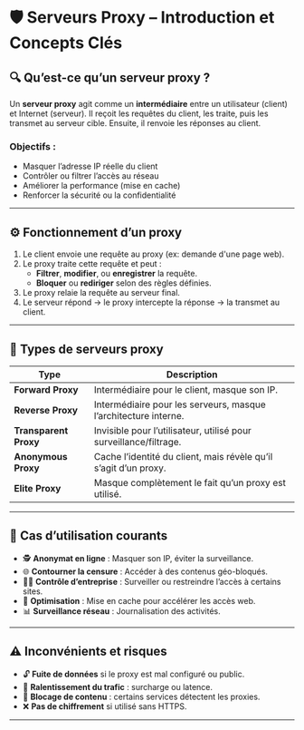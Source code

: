 # 🛡️ Serveurs Proxy – Introduction et Concepts Clés

## 🔍 Qu’est-ce qu’un serveur proxy ?

Un **serveur proxy** agit comme un **intermédiaire** entre un utilisateur (client) et Internet (serveur). Il reçoit les requêtes du client, les traite, puis les transmet au serveur cible. Ensuite, il renvoie les réponses au client.

### Objectifs :
- Masquer l’adresse IP réelle du client
- Contrôler ou filtrer l’accès au réseau
- Améliorer la performance (mise en cache)
- Renforcer la sécurité ou la confidentialité

---

## ⚙️ Fonctionnement d’un proxy

1. Le client envoie une requête au proxy (ex: demande d'une page web).
2. Le proxy traite cette requête et peut :
   - **Filtrer**, **modifier**, ou **enregistrer** la requête.
   - **Bloquer** ou **rediriger** selon des règles définies.
3. Le proxy relaie la requête au serveur final.
4. Le serveur répond → le proxy intercepte la réponse → la transmet au client.

---

## 🧱 Types de serveurs proxy

| Type                  | Description |
|-----------------------|-------------|
| **Forward Proxy**     | Intermédiaire pour le client, masque son IP. |
| **Reverse Proxy**     | Intermédiaire pour les serveurs, masque l’architecture interne. |
| **Transparent Proxy** | Invisible pour l’utilisateur, utilisé pour surveillance/filtrage. |
| **Anonymous Proxy**   | Cache l’identité du client, mais révèle qu’il s’agit d’un proxy. |
| **Elite Proxy**       | Masque complètement le fait qu’un proxy est utilisé. |

---

## 🧰 Cas d’utilisation courants

- 🕵️ **Anonymat en ligne** : Masquer son IP, éviter la surveillance.
- 🌐 **Contourner la censure** : Accéder à des contenus géo-bloqués.
- 🧑‍💼 **Contrôle d’entreprise** : Surveiller ou restreindre l’accès à certains sites.
- 🚀 **Optimisation** : Mise en cache pour accélérer les accès web.
- 📊 **Surveillance réseau** : Journalisation des activités.

---

## ⚠️ Inconvénients et risques

- 🔓 **Fuite de données** si le proxy est mal configuré ou public.
- 🐢 **Ralentissement du trafic** : surcharge ou latence.
- 🧱 **Blocage de contenu** : certains services détectent les proxies.
- ❌ **Pas de chiffrement** si utilisé sans HTTPS.

---
